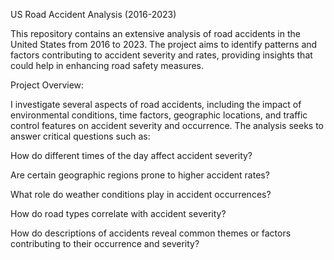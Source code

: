 US Road Accident Analysis (2016-2023)

This repository contains an extensive analysis of road accidents in the United States from 2016 to 2023. The project aims to identify patterns and factors contributing to accident severity and rates, providing insights that could help in enhancing road safety measures.

Project Overview:

I investigate several aspects of road accidents, including the impact of environmental conditions, time factors, geographic locations, and traffic control features on accident severity and occurrence. 
The analysis seeks to answer critical questions such as:

How do different times of the day affect accident severity?

Are certain geographic regions prone to higher accident rates?

What role do weather conditions play in accident occurrences?

How do road types correlate with accident severity?

How do descriptions of accidents reveal common themes or factors contributing to their occurrence and severity?

